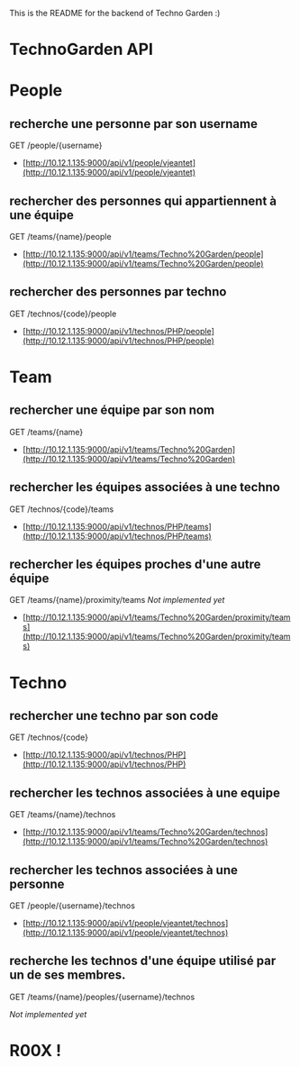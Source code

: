 This is the README for the backend of Techno Garden :)

# TechnoGarden API

# People
## recherche une personne par son username
GET /people/{username}

* [http://10.12.1.135:9000/api/v1/people/vjeantet](http://10.12.1.135:9000/api/v1/people/vjeantet)

## rechercher des personnes qui appartiennent à une équipe
GET /teams/{name}/people

* [http://10.12.1.135:9000/api/v1/teams/Techno%20Garden/people](http://10.12.1.135:9000/api/v1/teams/Techno%20Garden/people)

## rechercher des personnes par techno
GET /technos/{code}/people

* [http://10.12.1.135:9000/api/v1/technos/PHP/people](http://10.12.1.135:9000/api/v1/technos/PHP/people)

# Team
## rechercher une équipe par son nom
GET /teams/{name}

* [http://10.12.1.135:9000/api/v1/teams/Techno%20Garden](http://10.12.1.135:9000/api/v1/teams/Techno%20Garden)

## rechercher les équipes associées à une techno
GET /technos/{code}/teams

* [http://10.12.1.135:9000/api/v1/technos/PHP/teams](http://10.12.1.135:9000/api/v1/technos/PHP/teams)

## rechercher les équipes proches d'une autre équipe
GET /teams/{name}/proximity/teams
*Not implemented yet*

* [http://10.12.1.135:9000/api/v1/teams/Techno%20Garden/proximity/teams](http://10.12.1.135:9000/api/v1/teams/Techno%20Garden/proximity/teams)

# Techno

## rechercher une techno par son code
GET /technos/{code}

* [http://10.12.1.135:9000/api/v1/technos/PHP](http://10.12.1.135:9000/api/v1/technos/PHP)

## rechercher les technos associées à une equipe
GET /teams/{name}/technos

* [http://10.12.1.135:9000/api/v1/teams/Techno%20Garden/technos](http://10.12.1.135:9000/api/v1/teams/Techno%20Garden/technos)

## rechercher les technos associées à une personne
GET /people/{username}/technos

* [http://10.12.1.135:9000/api/v1/people/vjeantet/technos](http://10.12.1.135:9000/api/v1/people/vjeantet/technos)


## recherche les technos d'une équipe utilisé par un de ses membres.
GET /teams/{name}/peoples/{username}/technos

*Not implemented yet*
 
# R00X !